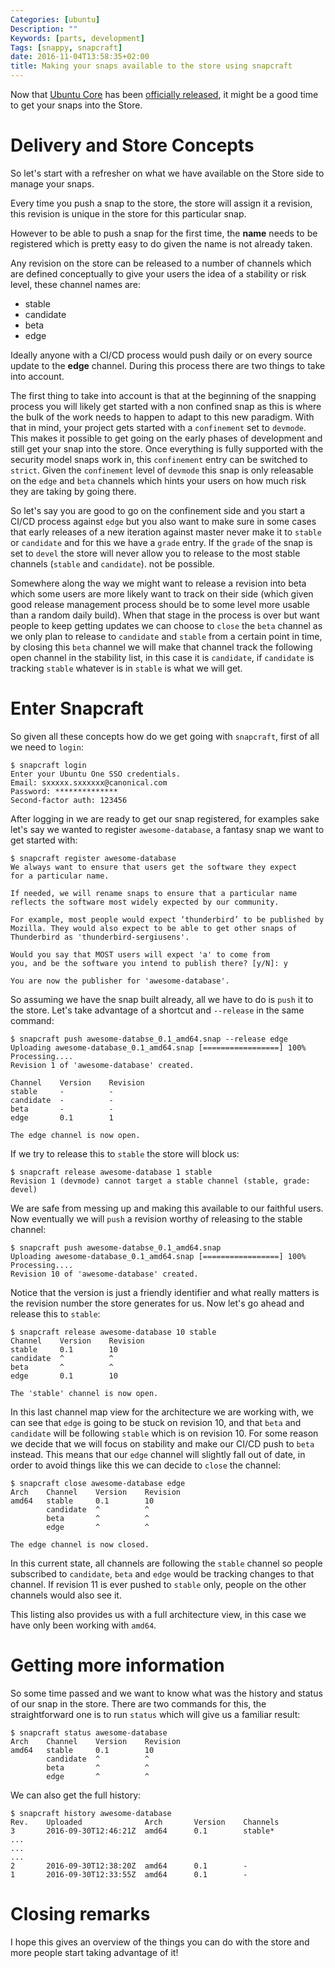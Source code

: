 ```yaml
---
Categories: [ubuntu]
Description: ""
Keywords: [parts, development]
Tags: [snappy, snapcraft]
date: 2016-11-04T13:58:35+02:00
title: Making your snaps available to the store using snapcraft
---
```


Now that [Ubuntu Core] has been [officially released], it might be a good
time to get your snaps into the Store.

# Delivery and Store Concepts
So let's start with a refresher on what we have available on the Store
side to manage your snaps.

Every time you push a snap to the store, the store will assign it
a revision, this revision is unique in the store for this particular
snap.

However to be able to push a snap for the first time, the **name**
needs to be registered which is pretty easy to do given the name is
not already taken.

Any revision on the store can be released to a number of channels which
are defined conceptually to give your users the idea of a stability
or risk level, these channel names are:

- stable
- candidate
- beta
- edge

Ideally anyone with a CI/CD process would push daily or on every
source update to the **edge** channel. During this process there are two
things to take into account.

The first thing to take into account is that at the beginning of the
snapping process you will likely get started with a non confined snap
as this is where the bulk of the work needs to happen to adapt to
this new paradigm.
With that in mind, your project gets started with a `confinement` set to
`devmode`. This makes it possible to get going on the early phases
of development and still get your snap into the store. Once everything
is fully supported with the security model snaps work in, this
`confinement` entry can be switched to `strict`. Given the `confinement`
level of `devmode` this snap is only releasable on the `edge` and `beta`
channels which hints your users on how much risk they are taking by
going there.

So let's say you are good to go on the confinement side and you start
a CI/CD process against `edge` but you also want to make sure in some
cases that early releases of a new iteration against master never make
it to `stable` or `candidate` and for this we have a `grade` entry. If
the `grade` of the snap is set to `devel` the store will never allow you
to release to the most stable channels (`stable` and `candidate`).
not be possible.

Somewhere along the way we might want to release a revision into beta
which some users are more likely want to track on their side (which
given good release management process should be to some level more
usable than a random daily build). When that stage in the process is over
but want people to keep getting updates we can choose to `close` the
`beta` channel as we only plan to release to `candidate` and `stable`
from a certain point in time, by closing this `beta` channel we will
make that channel track the following open channel in the stability
list, in this case it is `candidate`, if `candidate` is tracking
`stable` whatever is in `stable` is what we will get.

# Enter Snapcraft
So given all these concepts how do we get going with `snapcraft`, first of
all we need to `login`:

    $ snapcraft login
    Enter your Ubuntu One SSO credentials.
    Email: sxxxxx.sxxxxxx@canonical.com
    Password: **************
    Second-factor auth: 123456

After logging in we are ready to get our snap registered, for examples sake
let's say we wanted to register `awesome-database`, a fantasy snap we want
to get started with:

    $ snapcraft register awesome-database
    We always want to ensure that users get the software they expect
    for a particular name.

    If needed, we will rename snaps to ensure that a particular name
    reflects the software most widely expected by our community.

    For example, most people would expect ‘thunderbird’ to be published by
    Mozilla. They would also expect to be able to get other snaps of
    Thunderbird as 'thunderbird-sergiusens'.

    Would you say that MOST users will expect 'a' to come from
    you, and be the software you intend to publish there? [y/N]: y

    You are now the publisher for 'awesome-database'.

So assuming we have the snap built already, all we have to do is
`push` it to the store. Let's take advantage of a shortcut and `--release`
in the same command:

    $ snapcraft push awesome-databse_0.1_amd64.snap --release edge
    Uploading awesome-database_0.1_amd64.snap [=================] 100%
    Processing....
    Revision 1 of 'awesome-database' created.

    Channel    Version    Revision
    stable     -          -
    candidate  -          -
    beta       -          -
    edge       0.1        1

    The edge channel is now open.

If we try to release this to `stable` the store will block us:

    $ snapcraft release awesome-database 1 stable
    Revision 1 (devmode) cannot target a stable channel (stable, grade: devel)                                                                           

We are safe from messing up and making this available to our faithful
users. Now eventually we will `push` a revision worthy of releasing to the
stable channel:

    $ snapcraft push awesome-databse_0.1_amd64.snap
    Uploading awesome-database_0.1_amd64.snap [=================] 100%
    Processing....
    Revision 10 of 'awesome-database' created.

Notice that the version is just a friendly identifier and what really
matters is the revision number the store generates for us. Now let's
go ahead and release this to `stable`:

    $ snapcraft release awesome-database 10 stable
    Channel    Version    Revision
    stable     0.1        10
    candidate  ^          ^
    beta       ^          ^
    edge       0.1        10

    The 'stable' channel is now open.

In this last channel map view for the architecture we are working with,
we can see that `edge` is going to be stuck on revision 10, and that
`beta` and `candidate` will be following `stable` which is on revision 10.
For some reason we decide that we will focus on stability and make our
CI/CD push to `beta` instead. This means that our `edge` channel will
slightly fall out of date, in order to avoid things like this we can
decide to `close` the channel:

    $ snapcraft close awesome-database edge
    Arch    Channel    Version    Revision
    amd64   stable     0.1        10
            candidate  ^          ^
            beta       ^          ^
            edge       ^          ^

    The edge channel is now closed.

In this current state, all channels are following the `stable` channel
so people subscribed to `candidate`, `beta` and `edge` would be tracking
changes to that channel. If revision 11 is ever pushed to `stable` only,
people on the other channels would also see it.

This listing also provides us with a full architecture view, in this
case we have only been working with `amd64`.

# Getting more information
So some time passed and we want to know what was the history and status
of our snap in the store. There are two commands for this, the
straightforward one is to run `status` which will give us a familiar
result:

    $ snapcraft status awesome-database
    Arch    Channel    Version    Revision
    amd64   stable     0.1        10
            candidate  ^          ^
            beta       ^          ^
            edge       ^          ^

We can also get the full history:

    $ snapcraft history awesome-database
    Rev.    Uploaded              Arch       Version    Channels
    3       2016-09-30T12:46:21Z  amd64      0.1        stable*
    ...
    ...
    ...
    2       2016-09-30T12:38:20Z  amd64      0.1        -
    1       2016-09-30T12:33:55Z  amd64      0.1        -

# Closing remarks
I hope this gives an overview of the things you can do with the store
and more people start taking advantage of it!

[Ubuntu Core]: https://www.ubuntu.com/core
[officially released]: https://insights.ubuntu.com/2016/11/03/ubuntu-core-16-delivers-foundation-for-secure-iot/
